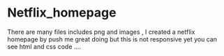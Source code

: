 # Netflix_homepage
There are many files includes png and images , I created a netflix homepage by push me great doing but this is not responsive yet you can see html and css code ....
